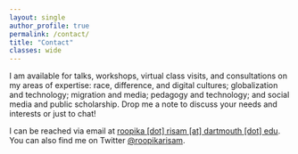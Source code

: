 ```yaml
---
layout: single
author_profile: true
permalink: /contact/
title: "Contact"
classes: wide
---
```


I am available for talks, workshops, virtual class visits, and consultations on my areas of expertise: race, difference, and digital cultures; globalization and technology; migration and media; pedagogy and technology; and social media and public scholarship. Drop me a note to discuss your needs and interests or just to chat!

I can be reached via email at [roopika [dot] risam [at] dartmouth [dot] edu](mailto:roopika.risam@dartmouth.edu). You can also find me on Twitter [@roopikarisam](http://twitter.com/roopikarisam).
